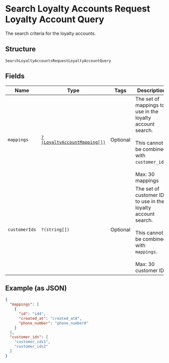 
# Search Loyalty Accounts Request Loyalty Account Query

The search criteria for the loyalty accounts.

## Structure

`SearchLoyaltyAccountsRequestLoyaltyAccountQuery`

## Fields

| Name | Type | Tags | Description | Getter | Setter |
|  --- | --- | --- | --- | --- | --- |
| `mappings` | [`?(LoyaltyAccountMapping[])`](../../doc/models/loyalty-account-mapping.md) | Optional | The set of mappings to use in the loyalty account search.<br><br>This cannot be combined with `customer_ids`.<br><br>Max: 30 mappings | getMappings(): ?array | setMappings(?array mappings): void |
| `customerIds` | `?(string[])` | Optional | The set of customer IDs to use in the loyalty account search.<br><br>This cannot be combined with `mappings`.<br><br>Max: 30 customer IDs | getCustomerIds(): ?array | setCustomerIds(?array customerIds): void |

## Example (as JSON)

```json
{
  "mappings": [
    {
      "id": "id4",
      "created_at": "created_at8",
      "phone_number": "phone_number8"
    }
  ],
  "customer_ids": [
    "customer_ids1",
    "customer_ids2"
  ]
}
```

